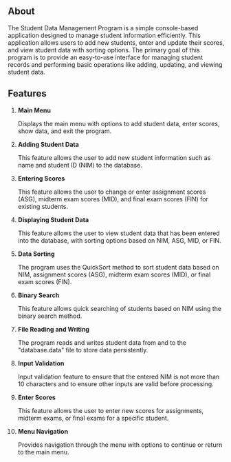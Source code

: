 ## About
The Student Data Management Program is a simple console-based application designed to manage student information efficiently. This application allows users to add new students, enter and update their scores, and view student data with sorting options. The primary goal of this program is to provide an easy-to-use interface for managing student records and performing basic operations like adding, updating, and viewing student data.

## Features

1. **Main Menu**

   Displays the main menu with options to add student data, enter scores, show data, and exit the program.

2. **Adding Student Data**

   This feature allows the user to add new student information such as name and student ID (NIM) to the database. 

3. **Entering Scores**

   This feature allows the user to change or enter assignment scores (ASG), midterm exam scores (MID), and final exam scores (FIN) for existing students.

4. **Displaying Student Data**

   This feature allows the user to view student data that has been entered into the database, with sorting options based on NIM, ASG, MID, or FIN.

5. **Data Sorting**

   The program uses the QuickSort method to sort student data based on NIM, assignment scores (ASG), midterm exam scores (MID), or final exam scores (FIN).

6. **Binary Search**

   This feature allows quick searching of students based on NIM using the binary search method.

7. **File Reading and Writing**

   The program reads and writes student data from and to the "database.data" file to store data persistently.

8. **Input Validation**

   Input validation feature to ensure that the entered NIM is not more than 10 characters and to ensure other inputs are valid before processing.

9. **Enter Scores**

   This feature allows the user to enter new scores for assignments, midterm exams, or final exams for a specific student.

10. **Menu Navigation**

    Provides navigation through the menu with options to continue or return to the main menu.

   
